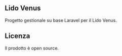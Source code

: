 ## Lido Venus

Progetto gestionale su base Laravel per il Lido Venus.

## Licenza

Il prodotto è open source.
